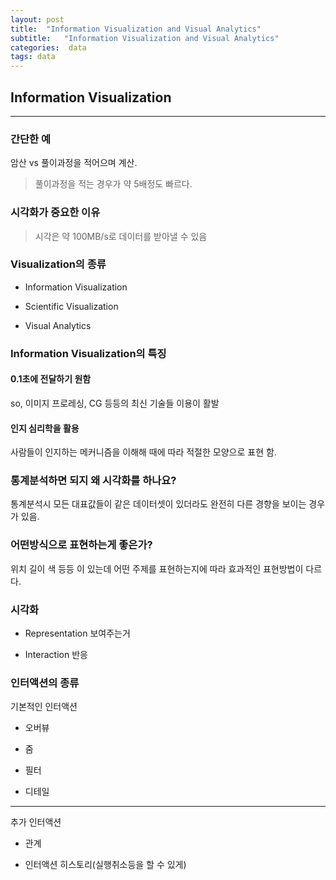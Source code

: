 ```yaml
---
layout: post
title:  "Information Visualization and Visual Analytics"
subtitle:   "Information Visualization and Visual Analytics"
categories:  data
tags: data
---
```


## Information Visualization
---

### 간단한 예

암산 vs 풀이과정을 적어으며 계산.

> 풀이과정을 적는 경우가 약 5배정도 빠르다.

### 시각화가 중요한 이유

>시각은 약 100MB/s로 데이터를 받아낼 수 있음


### Visualization의 종류

- Information Visualization

- Scientific Visualization

- Visual Analytics

### Information Visualization의 특징

#### 0.1초에 전달하기 원함

so, 이미지 프로레싱, CG 등등의 최신 기술들 이용이 활발

#### 인지 심리학을 활용

사람들이 인지하는 메커니즘을 이해해 때에 따라 적절한 모양으로 표현 함.

### 통계분석하면 되지 왜 시각화를 하나요?

통계분석시 모든 대표값들이 같은 데이터셋이 있더라도 완전히 다른 경향을 보이는 경우가 있음.

### 어떤방식으로 표현하는게 좋은가?

위치 길이 색 등등 이 있는데 어떤 주제를 표현하는지에 따라 효과적인 표현방법이 다르다.


### 시각화

- Representation 보여주는거

- Interaction 반응

### 인터액션의 종류

기본적인 인터액션

- 오버뷰

- 줌

- 필터

- 디테일

-------------------------------------

추가 인터액션

- 관계

- 인터액션 히스토리(실행취소등을 할 수 있게)